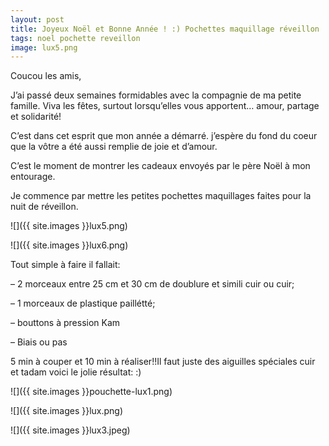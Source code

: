 ```yaml
---
layout: post
title: Joyeux Noël et Bonne Année ! :) Pochettes maquillage réveillon
tags: noel pochette reveillon
image: lux5.png
---
```

Coucou les amis,

J’ai passé deux semaines formidables avec la compagnie de ma petite famille. Viva les fêtes, surtout lorsqu’elles vous apportent… amour, partage et solidarité!

C’est dans cet esprit que mon année a démarré. j’espère du fond du coeur que la vôtre a été aussi remplie de joie et d’amour.

C’est le moment de montrer les cadeaux envoyés par le père Noël à mon entourage.

Je commence par mettre les petites pochettes maquillages faites pour la nuit de réveillon.

![]({{ site.images }}lux5.png)

![]({{ site.images }}lux6.png)

Tout simple à faire il fallait:

– 2 morceaux entre 25 cm et 30 cm de doublure et simili cuir ou cuir;

– 1 morceaux de plastique paillétté;

– bouttons à pression Kam

– Biais ou pas

5 min à couper et 10 min à réaliser!!Il faut juste des aiguilles spéciales cuir et tadam voici le jolie résultat: :)

![]({{ site.images }}pouchette-lux1.png)

![]({{ site.images }}lux.png)

![]({{ site.images }}lux3.jpeg)